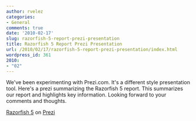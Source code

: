 ```yaml
---
author: rvelez
categories:
- General
comments: true
date: '2010-02-17'
slug: razorfish-5-report-prezi-presentation
title: Razorfish 5 Report Prezi Presentation
url: /2010/02/17/razorfish-5-report-prezi-presentation/index.html
wordpress_id: 361
2010:
- "02"
---
```



We've been experimenting with Prezi.com. It's a different style presentation tool. Here's a prezi summarizing the Razorfish 5 report. This summarizes our report and highlights key information. Looking forward to your comments and thoughts.



[Razorfish 5](http://prezi.com/ftwqy88xsq-d/) on [Prezi](http://prezi.com)
